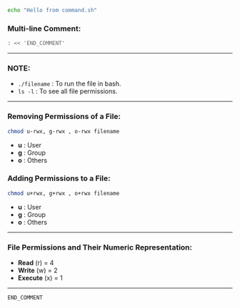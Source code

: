
```bash
echo "Hello from command.sh"
```

### Multi-line Comment:
```bash
: << 'END_COMMENT'
```

---

### **NOTE:**

- `./filename` : To run the file in bash.
- `ls -l` : To see all file permissions.

---

### **Removing Permissions of a File:**
```bash
chmod u-rwx, g-rwx , o-rwx filename
```
- **u** : User
- **g** : Group
- **o** : Others

### **Adding Permissions to a File:**
```bash
chmod u+rwx, g+rwx , o+rwx filename
```
- **u** : User
- **g** : Group
- **o** : Others

---

### **File Permissions and Their Numeric Representation:**

- **Read** (r) = 4
- **Write** (w) = 2
- **Execute** (x) = 1

---

```bash
END_COMMENT
```